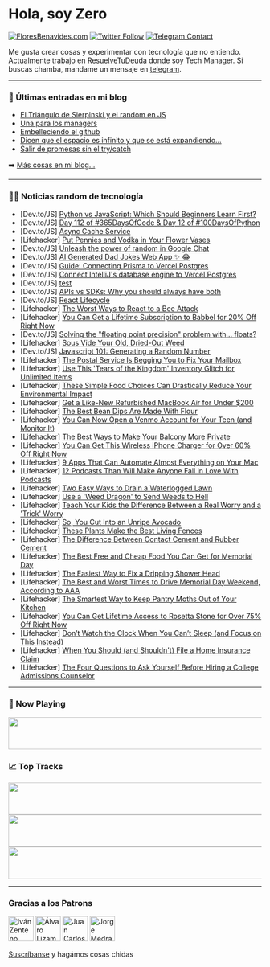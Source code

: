 # Hola, soy Zero

[![FloresBenavides.com](https://img.shields.io/website?down_message=oops&label=MiBlog&style=for-the-badge&up_message=online&url=https%3A%2F%2Ffloresbenavides.com)](https://floresbenavides.com) [![Twitter Follow](https://img.shields.io/twitter/follow/ZeroDragon?color=%231DA1F2&label=Follow&logo=twitter&logoColor=ffffff&style=for-the-badge)](https://twitter.com/zerodragon) [![Telegram Contact](https://img.shields.io/badge/escr%C3%ADbeme-ZeroDragon-%2326A5E4?style=for-the-badge&logo=telegram)](https://t.me/zerodragon)

Me gusta crear cosas y experimentar con tecnología que no entiendo.
Actualmente trabajo en [ResuelveTuDeuda](http://github.com/resuelve) donde soy Tech Manager.
Si buscas chamba, mandame un mensaje en [telegram](https://t.me/zerodragon).

---

### 📕 Últimas entradas en mi blog
<!-- BLOG-POST-LIST:START -->
- [El Triángulo de Sierpinski y el random en JS](https://floresbenavides.com/el-triangulo-de-sierpinski-y-el-random-en-js/)
- [Una para los managers](https://floresbenavides.com/una-para-los-managers/)
- [Embelleciendo el github](https://floresbenavides.com/embelleciendo-el-github/)
- [Dicen que el espacio es infinito y que se está expandiendo…](https://floresbenavides.com/dicen-que-el-espacio-es-infinito-y-que-se-esta-expandiendo/)
- [Salir de promesas sin el try/catch](https://floresbenavides.com/salir-de-promesas-sin-el-try-catch/)
<!-- BLOG-POST-LIST:END -->

➡️ [Más cosas en mi blog...](https://floresbenavides.com)

---

### 👨‍💻 Noticias random de tecnología
<!-- TECH-POSTS:START -->
- [Dev.to/JS] [Python vs JavaScript: Which Should Beginners Learn First?](https://dev.to/sasidhar_gadepalli/python-vs-javascript-which-should-beginners-learn-first-1gih)
- [Dev.to/JS] [Day 112 of #365DaysOfCode &amp; Day 12 of #100DaysOfPython](https://dev.to/arashjangali/day-112-of-365daysofcode-day-12-of-100daysofpython-4jco)
- [Dev.to/JS] [Async Cache Service](https://dev.to/frozer/async-cache-service-1lj7)
- [Lifehacker] [Put Pennies and Vodka in Your Flower Vases](https://lifehacker.com/put-pennies-and-vodka-in-your-flower-vases-1850458977)
- [Dev.to/JS] [Unleash the power of random in Google Chat](https://dev.to/dyaskur/unleash-the-power-of-random-in-google-chat-jnp)
- [Dev.to/JS] [AI Generated Dad Jokes Web App ✨ 😂](https://dev.to/danicunhac/ai-generated-dad-jokes-web-app-425l)
- [Dev.to/JS] [Guide: Connecting Prisma to Vercel Postgres](https://dev.to/aacitelli/connect-prisma-to-vercel-postgres-2bf3)
- [Dev.to/JS] [Connect IntelliJ&#39;s database engine to Vercel Postgres](https://dev.to/aacitelli/connect-intellijs-database-engine-to-vercel-postgres-18j5)
- [Dev.to/JS] [test](https://dev.to/mistico27/test-10g3)
- [Dev.to/JS] [APIs vs SDKs: Why you should always have both](https://dev.to/speakeasy/apis-vs-sdks-why-you-should-always-have-both-4ahh)
- [Dev.to/JS] [React Lifecycle](https://dev.to/lausuarez02/react-lifecycle-22h1)
- [Lifehacker] [The Worst Ways to React to a Bee Attack](https://lifehacker.com/the-worst-ways-to-react-to-a-bee-attack-1850462981)
- [Lifehacker] [You Can Get a Lifetime Subscription to Babbel for 20% Off Right Now](https://lifehacker.com/you-can-get-a-lifetime-subscription-to-babbel-for-20-o-1850451811)
- [Dev.to/JS] [Solving the &quot;floating point precision&quot; problem with... floats?](https://dev.to/voliva/solving-the-floating-point-precision-problem-with-floats-4369)
- [Lifehacker] [Sous Vide Your Old, Dried-Out Weed](https://lifehacker.com/sous-vide-your-old-dried-out-weed-1850461994)
- [Dev.to/JS] [Javascript 101: Generating a Random Number](https://dev.to/shunya/javascript-101-generating-a-random-number-2f77)
- [Lifehacker] [The Postal Service Is Begging You to Fix Your Mailbox](https://lifehacker.com/the-postal-service-is-begging-you-to-fix-your-mailbox-1850462546)
- [Lifehacker] [Use This &#39;Tears of the Kingdom&#39; Inventory Glitch for Unlimited Items](https://lifehacker.com/use-this-tears-of-the-kingdom-inventory-glitch-for-unli-1850462064)
- [Lifehacker] [These Simple Food Choices Can Drastically Reduce Your Environmental Impact](https://lifehacker.com/these-simple-food-choices-can-drastically-reduce-your-e-1850456028)
- [Lifehacker] [Get a Like-New Refurbished MacBook Air for Under $200](https://lifehacker.com/get-a-like-new-refurbished-macbook-air-for-under-200-1850451854)
- [Lifehacker] [The Best Bean Dips Are Made With Flour](https://lifehacker.com/the-best-bean-dips-are-made-with-flour-1850461637)
- [Lifehacker] [You Can Now Open a Venmo Account for Your Teen &lpar;and Monitor It&rpar;](https://lifehacker.com/you-can-now-open-a-venmo-account-for-your-teen-and-mon-1850461312)
- [Lifehacker] [The Best Ways to Make Your Balcony More Private](https://lifehacker.com/the-best-way-to-make-your-balcony-more-private-1850460763)
- [Lifehacker] [You Can Get This Wireless iPhone Charger for Over 60% Off Right Now](https://lifehacker.com/you-can-get-this-wireless-iphone-charger-for-over-60-o-1850451903)
- [Lifehacker] [9 Apps That Can Automate Almost Everything on Your Mac](https://lifehacker.com/9-apps-that-can-automate-almost-everything-on-your-mac-1850460688)
- [Lifehacker] [12 Podcasts Than Will Make Anyone Fall in Love With Podcasts](https://lifehacker.com/12-podcasts-than-will-make-anyone-fall-in-love-with-pod-1850458582)
- [Lifehacker] [Two Easy Ways to Drain a Waterlogged Lawn](https://lifehacker.com/two-easy-ways-to-drain-a-waterlogged-lawn-1850459491)
- [Lifehacker] [Use a &#39;Weed Dragon&#39; to Send Weeds to Hell](https://lifehacker.com/use-a-weed-dragon-to-send-weeds-to-hell-1850459624)
- [Lifehacker] [Teach Your Kids the Difference Between a Real Worry and a &#39;Trick&#39; Worry](https://lifehacker.com/teach-your-kids-the-difference-between-a-real-worry-and-1850456901)
- [Lifehacker] [So, You Cut Into an Unripe Avocado](https://lifehacker.com/so-you-cut-into-an-unripe-avocado-1850456289)
- [Lifehacker] [These Plants Make the Best Living Fences](https://lifehacker.com/these-plants-make-the-best-living-fences-1850449614)
- [Lifehacker] [The Difference Between Contact Cement and Rubber Cement](https://lifehacker.com/the-difference-between-contact-cement-and-rubber-cement-1850449617)
- [Lifehacker] [The Best Free and Cheap Food You Can Get for Memorial Day](https://lifehacker.com/the-best-free-and-cheap-food-you-can-get-for-memorial-d-1850448272)
- [Lifehacker] [The Easiest Way to Fix a Dripping Shower Head](https://lifehacker.com/the-easiest-way-to-fix-a-dripping-shower-head-1850448423)
- [Lifehacker] [The Best and Worst Times to Drive Memorial Day Weekend, According to AAA](https://lifehacker.com/the-best-and-worst-times-to-drive-memorial-day-weekend-1850448426)
- [Lifehacker] [The Smartest Way to Keep Pantry Moths Out of Your Kitchen](https://lifehacker.com/the-smartest-way-to-keep-pantry-moths-out-of-your-kitch-1850448442)
- [Lifehacker] [You Can Get Lifetime Access to Rosetta Stone for Over 75% Off Right Now](https://lifehacker.com/you-can-get-lifetime-access-to-rosetta-stone-for-over-7-1850451918)
- [Lifehacker] [Don’t Watch the Clock When You Can’t Sleep &lpar;and Focus on This Instead&rpar;](https://lifehacker.com/don-t-watch-the-clock-when-you-can-t-sleep-and-focus-o-1850456412)
- [Lifehacker] [When You Should &lpar;and Shouldn&#39;t&rpar; File a Home Insurance Claim](https://lifehacker.com/when-you-should-and-shouldnt-file-a-home-insurance-cl-1850455645)
- [Lifehacker] [The Four Questions to Ask Yourself Before Hiring a College Admissions Counselor](https://lifehacker.com/the-four-questions-to-ask-yourself-before-hiring-a-coll-1850455745)<!-- TECH-POSTS:END -->

---

### 🎵 Now Playing
<a href="https://spotify-now-playing-dun.vercel.app/now-playing?open"><img src="https://spotify-now-playing-dun.vercel.app/now-playing" width="540" height="64"></a>

### 📈 Top Tracks
<a href="https://spotify-now-playing-dun.vercel.app/top-tracks?i=1&open"><img src="https://spotify-now-playing-dun.vercel.app/top-tracks?i=1" width="540" height="64"></a>
<a href="https://spotify-now-playing-dun.vercel.app/top-tracks?i=2&open"><img src="https://spotify-now-playing-dun.vercel.app/top-tracks?i=2" width="540" height="64"></a>
<a href="https://spotify-now-playing-dun.vercel.app/top-tracks?i=3&open"><img src="https://spotify-now-playing-dun.vercel.app/top-tracks?i=3" width="540" height="64"></a>

---

### Gracias a los Patrons
[<img src="https://avatars.githubusercontent.com/u/243380?v=4" alt="Iván Zenteno" width="50px">](https://github.com/k001) [<img src="https://avatars.githubusercontent.com/u/19955639?v=4" alt="Álvaro Lizama" width="50px">](https://github.com/alvarolizama) [<img src="https://avatars.githubusercontent.com/u/2718753?v=4" alt="Juan Carlos Ruiz" width="50px">](https://github.com/JuanCrg90) [<img src="https://avatars.githubusercontent.com/u/37025?v=4" alt="Jorge Medrano" width="50px">](https://github.com/h1pp1e) 

[Suscríbanse](https://www.patreon.com/zerodragon) y hagámos cosas chidas
